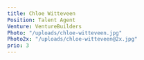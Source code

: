 ```yaml
---
title: Chloe Witteveen
Position: Talent Agent
Venture: VentureBuilders
Photo: "/uploads/chloe-witteveen.jpg"
Photo2x: "/uploads/chloe-witteveen@2x.jpg"
prio: 3
---
```


